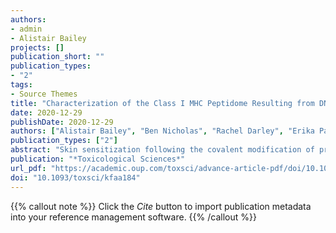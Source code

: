 ```yaml
---
authors:
- admin
- Alistair Bailey
projects: []
publication_short: ""
publication_types:
- "2"
tags:
- Source Themes
title: "Characterization of the Class I MHC Peptidome Resulting from DNCB Exposure of HaCaT Cells"
date: 2020-12-29
publishDate: 2020-12-29
authors: ["Alistair Bailey", "Ben Nicholas", "Rachel Darley", "Erika Parkinson", "Ying Teo", "Maja Aleksic", "Gavin Maxwell", "Tim Elliott", "Michael Ardern-Jones", "Paul Skipp"]
publication_types: ["2"]
abstract: "Skin sensitization following the covalent modification of proteins by low molecular weight chemicals (haptenation) is mediated by cytotoxic T lymphocyte (CTL) recognition of human leukocyte antigen molecules (HLA) presented on the surface of almost all nucleated cells. There exists three nonmutually exclusive hypotheses for how haptens mediate CTL recognition: direct stimulation by haptenated peptides; hapten modification of HLA leading to an altered HLA-peptide repertoire; or a hapten altered proteome leading to an an altered HLA-peptide repertoire. To shed light on the mechanism underpinning skin sensitization, we set out to utilize proteomic analysis of keratinocyte presented antigens following exposure to 2,4-dinitrochlorobenzene (DNCB). We show that following DNCB exposure, cultured keratinocytes present cysteine haptenated (dinitrophenylated) peptides in multiple HLA molecules. In addition, we find that one of the DNCB modified peptides derives from the active site of cytosolic glutathione-S transferase-ω. These results support the current view that a key mechanism of skin sensitization is stimulation of CTLs by haptenated peptides. Data are available via ProteomeXchange with identifier PXD021373."
publication: "*Toxicological Sciences*"
url_pdf: "https://academic.oup.com/toxsci/advance-article-pdf/doi/10.1093/toxsci/kfaa184/35237690/kfaa184.pdf"
doi: "10.1093/toxsci/kfaa184"
---
```


{{% callout note %}}
Click the *Cite* button to import publication metadata into your reference management software.
{{% /callout %}}